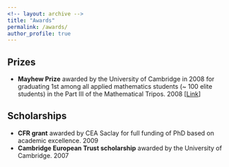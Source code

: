 ```yaml
---
<!-- layout: archive -->
title: "Awards"
permalink: /awards/
author_profile: true
---
```


## Prizes

* **Mayhew Prize** awarded by the University of Cambridge in 2008 for graduating 1st among all applied mathematics students (~ 100 elite students) in the Part III of the Mathematical Tripos. 2008 [[Link](https://en.wikipedia.org/wiki/Mayhew_Prize)]

## Scholarships

* **CFR grant** awarded by CEA Saclay for full funding of PhD based on academic excellence. 2009
* **Cambridge European Trust scholarship** awarded by the University of Cambridge. 2007
